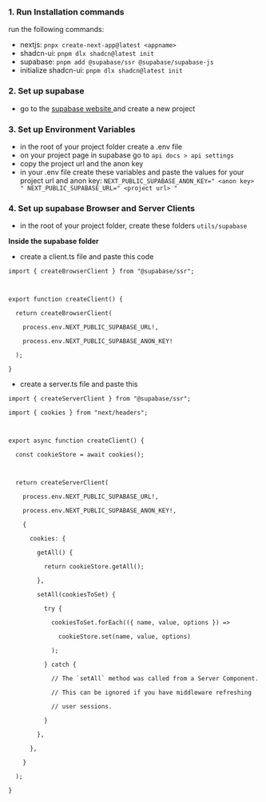 ### 1. Run Installation commands 
run the following commands:
- nextjs: `pnpx create-next-app@latest <appname>`
- shadcn-ui: `pnpm dlx shadcn@latest init`
- supabase: `pnpm add @supabase/ssr @supabase/supabase-js`
- initialize shadcn-ui: `pnpm dlx shadcn@latest init`
### 2. Set up supabase 
- go to the [supabase website ](supabase.com) and create a new project
### 3. Set up Environment Variables
- in the root of your project folder create a .env file 
- on your project page in supabase go to `api docs > api settings`
- copy the project url and the anon key
- in your .env file create these variables and paste the values for your project  url and anon key:
	`NEXT_PUBLIC_SUPABASE_ANON_KEY=" <anon key> " NEXT_PUBLIC_SUPABASE_URL=" <project url> "`

### 4. Set up supabase Browser and Server Clients
- in the root of your project folder, create these folders `utils/supabase`

**Inside the supabase folder**
- create a client.ts file and paste this code
```
import { createBrowserClient } from "@supabase/ssr";

  

export function createClient() {

  return createBrowserClient(

    process.env.NEXT_PUBLIC_SUPABASE_URL!,

    process.env.NEXT_PUBLIC_SUPABASE_ANON_KEY!

  );

}
```
- create a server.ts file and paste this
```
import { createServerClient } from "@supabase/ssr";

import { cookies } from "next/headers";

  

export async function createClient() {

  const cookieStore = await cookies();

  

  return createServerClient(

    process.env.NEXT_PUBLIC_SUPABASE_URL!,

    process.env.NEXT_PUBLIC_SUPABASE_ANON_KEY!,

    {

      cookies: {

        getAll() {

          return cookieStore.getAll();

        },

        setAll(cookiesToSet) {

          try {

            cookiesToSet.forEach(({ name, value, options }) =>

              cookieStore.set(name, value, options)

            );

          } catch {

            // The `setAll` method was called from a Server Component.

            // This can be ignored if you have middleware refreshing

            // user sessions.

          }

        },

      },

    }

  );

}
```